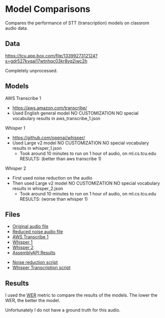 # Model Comparisons

Compares the performance of STT (transcription) models on classrom audio data.

## Data

https://tcu.app.box.com/file/1339927312124?s=gdr527kvqai17wtnhqc03kr8yq2iwc2h

Completely unprocessed. 

## Models

AWS Transcribe 1
- https://aws.amazon.com/transcribe/
- Used English general model
    NO CUSTOMIZATION 
    NO special vocabulary
  results in aws_transcribe_1.json
    
Whisper 1
- https://github.com/openai/whisper/
- Used Large v2 model
    NO CUSTOMIZATION 
    NO special vocabulary
  results in whisper_1.json
  - Took around 10 minutes to run on 1 hour of audio, on ml.cs.tcu.edu
  RESULTS: (better than aws transcribe 1)

Whisper 2
- First used noise reduction on the audio
- Then used Large v2 model
    NO CUSTOMIZATION 
    NO special vocabulary
  results in whisper_2.json
  - Took around 10 minutes to run on 1 hour of audio, on ml.cs.tcu.edu
  RESULTS: (worse than whisper 1)


## Files

* [Original audio file](Linux-9-28-2023.m4a)
* [Reduced noise audio file](cleaned_audio.wav)
* [AWS Transcribe 1](aws_transcribe_1.json)
* [Whisper 1](whisper_1.json)
* [Whisper 2](whisper_2.json)
* [AssemblyAPI Results](assemblyAI.csv)

- [Noise reduction script](noise_reduction.py)
- [Whisper Transcription script](whisper_transcription.py)

## Results

I used the [WER](https://en.wikipedia.org/wiki/Word_error_rate) metric to compare the results of the models. The lower the WER, the better the model.

Unfortunately I do not have a ground truth for this audio. 



